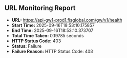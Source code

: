 ## URL Monitoring Report

- **URL:** https://api-gw1-prod1.fisglobal.com/gw/v1/health
- **Start Time:** 2025-09-16T18:53:10.175857
- **End Time:** 2025-09-16T18:53:10.373707
- **Total Time Taken:** 0.19785 seconds
- **HTTP Status Code:** 403
- **Status:** Failure
- **Failure Reason:** HTTP Status Code: 403
